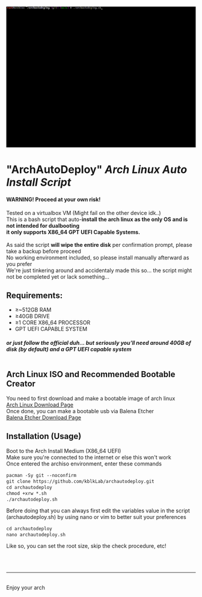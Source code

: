 ![Demo](https://github.com/kblkLab/readmematz/blob/main/archautodeploy.gif)
# "ArchAutoDeploy" _Arch Linux Auto Install Script_
#### WARNING! Proceed at your own risk!<br>
Tested on a virtualbox VM (Might fail on the other device idk..)<br>
This is a bash script that auto-**install the arch linux as the only OS and is not intended for dualbooting**<br>
**it only supports X86_64 GPT UEFI Capable Systems.**<br><br>
As said the script **will wipe the entire disk** per confirmation prompt, please take a backup before proceed<br>
No working environment included, so please install manually afterward as you prefer<br>
We're just tinkering around and accidentaly made this so... the script might not be completed yet or lack something...
## Requirements:
- ≥~512GB RAM
- ≥40GB DRIVE
- ≥1 CORE X86_64 PROCESSOR
- GPT UEFI CAPABLE SYSTEM
##### or just follow the official duh... but seriously you'll need around 40GB of disk (by default) and a GPT UEFI capable system<br><br>
## Arch Linux ISO and Recommended Bootable Creator
You need to first download and make a bootable image of arch linux<br>
[Arch Linux Download Page](https://archlinux.org/download/)<br>
Once done, you can make a bootable usb via Balena Etcher<br>
[Balena Etcher Download Page](https://www.balena.io/etcher/)<br>
## Installation (Usage)
Boot to the Arch Install Medium (X86_64 UEFI)
<br>Make sure you're connected to the internet or else this won't work
<br>Once entered the archiso environment, enter these commands
```
pacman -Sy git --noconfirm
git clone https://github.com/kblkLab/archautodeploy.git
cd archautodeploy
chmod +xrw *.sh
./archautodeploy.sh
```
Before doing that you can always first edit the variables value in the script (archautodeploy.sh) by using nano or vim to better suit your preferences
```
cd archautodeploy
nano archautodeploy.sh
```
Like so, you can set the root size, skip the check procedure, etc!

<br><br>
___
<br>Enjoy your arch<br>
